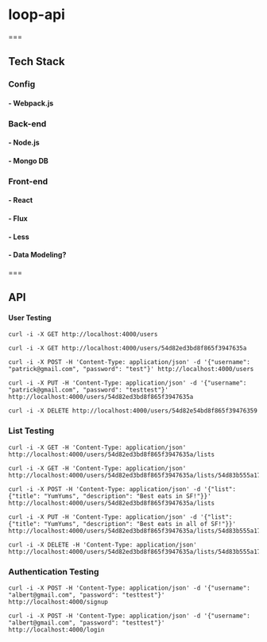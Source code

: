 # loop-api
===

## Tech Stack

### Config
#### - Webpack.js

### Back-end
#### - Node.js
#### - Mongo DB

### Front-end
#### - React
#### - Flux
#### - Less
#### - Data Modeling?

===
## API
#### User Testing

	curl -i -X GET http://localhost:4000/users

	curl -i -X GET http://localhost:4000/users/54d82ed3bd8f865f3947635a

	curl -i -X POST -H 'Content-Type: application/json' -d '{"username": "patrick@gmail.com", "password": "test"}' http://localhost:4000/users

	curl -i -X PUT -H 'Content-Type: application/json' -d '{"username": "patrick@gmail.com", "password": "testtest"}' http://localhost:4000/users/54d82ed3bd8f865f3947635a

	curl -i -X DELETE http://localhost:4000/users/54d82e54bd8f865f39476359


###  List Testing

	curl -i -X GET -H 'Content-Type: application/json' http://localhost:4000/users/54d82ed3bd8f865f3947635a/lists

	curl -i -X GET -H 'Content-Type: application/json' http://localhost:4000/users/54d82ed3bd8f865f3947635a/lists/54d83b555a1711514788fc08

	curl -i -X POST -H 'Content-Type: application/json' -d '{"list": {"title": "YumYums", "description": "Best eats in SF!"}}' http://localhost:4000/users/54d82ed3bd8f865f3947635a/lists

	curl -i -X PUT -H 'Content-Type: application/json' -d '{"list": {"title": "YumYums", "description": "Best eats in all of SF!"}}' http://localhost:4000/users/54d82ed3bd8f865f3947635a/lists/54d83b555a1711514788fc08

	curl -i -X DELETE -H 'Content-Type: application/json' http://localhost:4000/users/54d82ed3bd8f865f3947635a/lists/54d83b555a1711514788fc08


### Authentication Testing

	curl -i -X POST -H 'Content-Type: application/json' -d '{"username": "albert@gmail.com", "password": "testtest"}' http://localhost:4000/signup

	curl -i -X POST -H 'Content-Type: application/json' -d '{"username": "albert@gmail.com", "password": "testtest"}' http://localhost:4000/login
